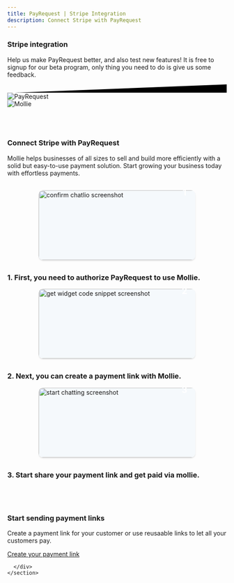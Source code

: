 ```yaml
---
title: PayRequest | Stripe Integration
description: Connect Stripe with PayRequest
---
```



<div class="position-relative">
	<!-- Hero for FREE version -->
	<section class="section section-lg section-shaped">
		<!-- Background circles -->
		<div class="shape shape-style-self shape-primary">
			<span class="span-150"></span>
			<span class="span-50"></span>
			<span class="span-50"></span>
			<span class="span-75"></span>
			<span class="span-100"></span>
			<span class="span-75"></span>
			<span class="span-50"></span>
			<span class="span-100"></span>
			<span class="span-50"></span>
			<span class="span-100"></span>
		</div>
		<div class="container shape-container d-flex align-items-center">
			<div class="row text-center justify-content-center">
				<div class="col-lg-8">
					<div class="icon icon-shape bg-gradient-white shadow rounded-circle mb-3"><i class="fal fa-credit-card text-info" aria-hidden="true"></i></div>
    
<h3 class="display-3 text-white">Stripe integration
					
</h3>
					<p class="lead text-white">Help us make PayRequest better, and also test new features!
						It is free to signup for our beta program, only thing you need to do is give us some feedback.
					</p>
				</div>
			</div>
		</div>
		<!-- SVG separator -->
		<div class="separator separator-bottom separator-skew zindex-100">
			<svg x="0" y="0" viewBox="0 0 2560 100" preserveAspectRatio="none" version="1.1"
			     xmlns="http://www.w3.org/2000/svg">
				<polygon class="fill-white" points="2560 0 2560 100 0 100"></polygon>
			</svg>
		</div>
	</section>
</div>

<style>
	.bubble-number {
		display: block;
		width: 50px;
		height: 50px;
		background: url(https://chatlio.com/img/bg-bubble-number.svg) no-repeat center;
		background-size: 50px;
		line-height: 50px;
		color: #fff;
		font-size: 1.25rem;
		font-weight: 700;
		text-align: center;
		position: absolute;
		top: -20px;
		right: 0;
	}
	
	.img-wrap {
		max-height: 220px;
		max-width: 360px;
		margin-left: auto;
		margin-right: auto;
		margin-bottom: 30px;
		border-radius: 10px;
		position: relative;
	}
	
	.img-wrap img {
		background: #f5f9fc;
		border-radius: 10px;
		max-width: 100%;
		height: auto;
		box-shadow: 0 2px 3px 0 rgba(0, 0, 0, .1);
	height: 160px;
    width: 400px;
	}

</style>

<div class="section features-4">
	<div class="container">
		<div class="row">
			<div class="col-md-12 text-center mx-auto">
				
				
<div class="row">
					<div class="col-lg-3 col-md-12"></div>
					<div class="col-lg-2 col-md-4">
						<img srcset="https://pbs.twimg.com/profile_images/1163820898475839488/3AfhxxDu.jpg" sizes="100%"
						     alt="PayRequest" style="margin: 0 auto;max-width: 100px;">
					</div>
					
<div class="col-lg-2 col-md-4">
						<i class="fa fa-plus" style="margin-top: 50px;font-size: 20px;"></i>
					</div>
					
<div class="col-lg-2 col-md-4">
						<img srcset="https://pbs.twimg.com/profile_images/1181112639101001728/NBqdcmm7_400x400.png"
						     sizes="100%" alt="Mollie" style="margin: 0 auto;max-width: 100px;">
					</div>
					<div class="col-lg-3 col-md-12"></div>
				</div>
				
<br /> <br />
				
<h3 class="display-3">Connect Stripe with PayRequest</h3>
				<p class="lead">
					Mollie helps businesses of all sizes to sell and build more efficiently with a solid but easy-to-use payment solution. Start growing your business today with effortless payments.</p>
				<br/>
				
	
<div class="row">
					<div class="col-sm-4 aos-init aos-animate" data-aos="fade-up" data-aos-easing="delay-slide"
					     data-aos-duration="1300" data-aos-delay="400" data-aos-offset="-100">
						<div class="img-wrap">
							<img src="https://i.imgur.com/V8IqnbY.png" alt="confirm chatlio screenshot">
							<span class="bubble-number">1</span>
						</div>
						<h3>
							1. First, you need to authorize PayRequest to use Mollie.
						</h3>
					</div>
					<div class="col-sm-4 aos-init aos-animate" data-aos="fade-up" data-aos-easing="delay-slide"
					     data-aos-duration="1300" data-aos-delay="500" data-aos-offset="-100">
						<div class="img-wrap">
							<img src="https://i.imgur.com/bnRvxjs.png"
							     alt="get widget code snippet screenshot">
							<span class="bubble-number">2</span>
						</div>
						<h3>2. Next, you can create a payment link with Mollie.</h3>
					</div>
					<div class="col-sm-4 aos-init aos-animate" data-aos="fade-up" data-aos-easing="delay-slide"
					     data-aos-duration="1300" data-aos-delay="600" data-aos-offset="-100">
						<div class="img-wrap">
							<img src="https://payrequest.io/assets/img/screens/screen1.jpeg" alt="start chatting screenshot">
							<span class="bubble-number">3</span>
						</div>
						<h3>3. Start share your payment link and get paid via mollie.</h3>
					</div>
				</div>
			

</div>
		</div>
		<div>
		
</div>
	</div>
</div>



<section class="section-free-demo bg-secondary" style="
    padding: 40px 0;
">
      <div class="container">
        <div class="row">
          <div class="col-lg-7 col-md-12">
            <div class="section-description">
              <h3 class="display-3"> Start sending payment links</h3>
              <p class="lead mb-4">Create a payment link for your customer or use reusaable links to let all your customers pay.</p>
              <a href="http://dashboard.payrequest.io/dashboard" target="_blank" class="btn btn-neutral btn-icon">
                <span class="btn-inner--icon">
                  <i class="fa fa-sign-in mr-2" aria-hidden="true"></i>
                </span>
              <span class="nav-link-inner--text"> Create your payment link </span>
            </a>
            </div>
          </div>
          <div class="col-lg-4 col-md-12">
            <div class="github-background-container" style="
    position: absolute;
    right: -120px;
    top: 15px;
">
              <i class="fal fa-link" aria-hidden="true" style="
    font-size: 200px;
    opacity: .1;
"></i>
            </div>
          </div>
        </div>
        
      </div>
    </section>


